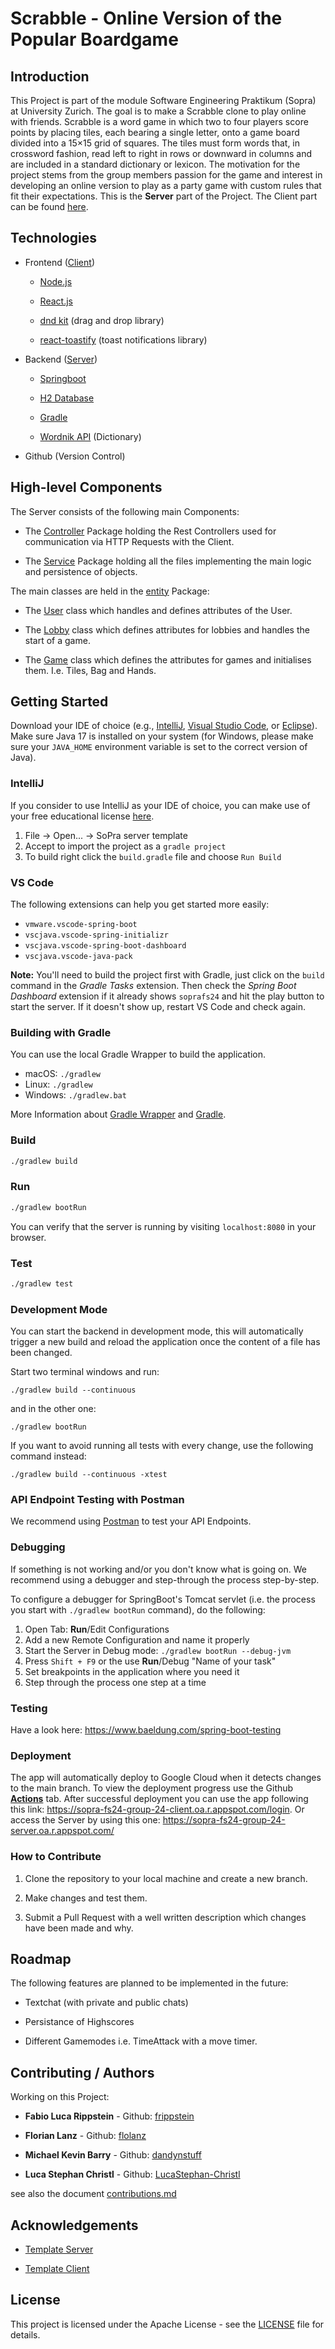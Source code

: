 # Scrabble - Online Version of the Popular Boardgame
## Introduction
This Project is part of the module Software Engineering Praktikum (Sopra) at University Zurich. The goal is to make a Scrabble clone to play online with friends. Scrabble is a word game in which two to four players score points by placing tiles, each bearing a single letter, onto a game board divided into a 15×15 grid of squares. The tiles must form words that, in crossword fashion, read left to right in rows or downward in columns and are included in a standard dictionary or lexicon. The motivation for the project stems from the group members passion for the game and interest in developing an online version to play as a party game with custom rules that fit their expectations. This is the <b>Server</b> part of the Project. The Client part can be found [here](https://github.com/sopra-fs24-group-24/scrabble-client).

## Technologies
- Frontend ([Client](https://github.com/sopra-fs24-group-24/scrabble-client))
    - [Node.js](https://nodejs.org/docs/latest/api/)

    - [React.js](https://react.dev/)
 
    - [dnd kit](https://dndkit.com/) (drag and drop library)
 
    - [react-toastify](https://fkhadra.github.io/react-toastify/introduction/) (toast notifications library)

- Backend ([Server](https://github.com/sopra-fs24-group-24/scrabble-server))
    - [Springboot](https://docs.spring.io/spring-boot/documentation.html)

    - [H2 Database](https://www.h2database.com/html/quickstart.html)

    - [Gradle](https://gradle.org/)

    - [Wordnik API](https://developer.wordnik.com/) (Dictionary)

- Github (Version Control)

## High-level Components
The Server consists of the following main Components:

- The [Controller](https://github.com/sopra-fs24-group-24/scrabble-server/tree/main/src/main/java/ch/uzh/ifi/hase/soprafs24/controller) Package
holding the Rest Controllers used for communication via HTTP Requests with the Client.

- The [Service](https://github.com/sopra-fs24-group-24/scrabble-server/tree/main/src/main/java/ch/uzh/ifi/hase/soprafs24/service) Package
holding all the files implementing the main logic and persistence of objects.

The main classes are held in the [entity](https://github.com/sopra-fs24-group-24/scrabble-server/tree/main/src/main/java/ch/uzh/ifi/hase/soprafs24/entity) Package:

- The [User](https://github.com/sopra-fs24-group-24/scrabble-server/blob/main/src/main/java/ch/uzh/ifi/hase/soprafs24/entity/User.java) class which handles and defines attributes of the User.

- The [Lobby](https://github.com/sopra-fs24-group-24/scrabble-server/blob/main/src/main/java/ch/uzh/ifi/hase/soprafs24/entity/Lobby.java) class which defines attributes for lobbies and handles the start of a game.

- The [Game](https://github.com/sopra-fs24-group-24/scrabble-server/blob/main/src/main/java/ch/uzh/ifi/hase/soprafs24/entity/Game.java) class which defines the attributes for games and initialises them. I.e. Tiles, Bag and Hands.

## Getting Started
Download your IDE of choice (e.g., [IntelliJ](https://www.jetbrains.com/idea/download/), [Visual Studio Code](https://code.visualstudio.com/), or [Eclipse](http://www.eclipse.org/downloads/)). Make sure Java 17 is installed on your system (for Windows, please make sure your `JAVA_HOME` environment variable is set to the correct version of Java).

### IntelliJ
If you consider to use IntelliJ as your IDE of choice, you can make use of your free educational license [here](https://www.jetbrains.com/community/education/#students).
1. File -> Open... -> SoPra server template
2. Accept to import the project as a `gradle project`
3. To build right click the `build.gradle` file and choose `Run Build`

### VS Code
The following extensions can help you get started more easily:
-   `vmware.vscode-spring-boot`
-   `vscjava.vscode-spring-initializr`
-   `vscjava.vscode-spring-boot-dashboard`
-   `vscjava.vscode-java-pack`

**Note:** You'll need to build the project first with Gradle, just click on the `build` command in the _Gradle Tasks_ extension. Then check the _Spring Boot Dashboard_ extension if it already shows `soprafs24` and hit the play button to start the server. If it doesn't show up, restart VS Code and check again.

### Building with Gradle
You can use the local Gradle Wrapper to build the application.
-   macOS: `./gradlew`
-   Linux: `./gradlew`
-   Windows: `./gradlew.bat`

More Information about [Gradle Wrapper](https://docs.gradle.org/current/userguide/gradle_wrapper.html) and [Gradle](https://gradle.org/docs/).

### Build

```bash
./gradlew build
```

### Run

```bash
./gradlew bootRun
```

You can verify that the server is running by visiting `localhost:8080` in your browser.

### Test

```bash
./gradlew test
```

### Development Mode
You can start the backend in development mode, this will automatically trigger a new build and reload the application
once the content of a file has been changed.

Start two terminal windows and run:

`./gradlew build --continuous`

and in the other one:

`./gradlew bootRun`

If you want to avoid running all tests with every change, use the following command instead:

`./gradlew build --continuous -xtest`

### API Endpoint Testing with Postman
We recommend using [Postman](https://www.getpostman.com) to test your API Endpoints.

### Debugging
If something is not working and/or you don't know what is going on. We recommend using a debugger and step-through the process step-by-step.

To configure a debugger for SpringBoot's Tomcat servlet (i.e. the process you start with `./gradlew bootRun` command), do the following:

1. Open Tab: **Run**/Edit Configurations
2. Add a new Remote Configuration and name it properly
3. Start the Server in Debug mode: `./gradlew bootRun --debug-jvm`
4. Press `Shift + F9` or the use **Run**/Debug "Name of your task"
5. Set breakpoints in the application where you need it
6. Step through the process one step at a time

### Testing
Have a look here: https://www.baeldung.com/spring-boot-testing


### Deployment

The app will automatically deploy to Google Cloud when it detects changes 
to the main branch. To view the deployment progress use the Github <b>[Actions](https://github.com/sopra-fs24-group-24/scrabble-server/actions)</b> tab. 
After successful deployment you can use the app following this link: https://sopra-fs24-group-24-client.oa.r.appspot.com/login. Or access the Server by using this one: https://sopra-fs24-group-24-server.oa.r.appspot.com/

### How to Contribute
1. Clone the repository to your local machine and create a new branch.

2. Make changes and test them.

3. Submit a Pull Request with a well written description which changes have been made and why.


## Roadmap

The following features are planned to be implemented in the future:

- Textchat (with private and public chats)

- Persistance of Highscores

- Different Gamemodes i.e. TimeAttack with a move timer.


## Contributing / Authors
Working on this Project:

- <b>Fabio Luca Rippstein</b> - Github: [frippstein](https://github.com/frippstein)

- <b>Florian Lanz</b> - Github: [flolanz](https://github.com/flolanz)

- <b>Michael Kevin Barry</b> - Github: [dandynstuff](https://github.com/dandynstuff)

- <b>Luca Stephan Christl</b> - Github: [LucaStephan-Christl](https://github.com/LucaStephan-Christl)

see also the document [contributions.md](https://github.com/sopra-fs24-group-24/scrabble-server/blob/main/contributions.md)

## Acknowledgements
- [Template Server](https://github.com/HASEL-UZH/sopra-fs24-template-server)

- [Template Client](https://github.com/HASEL-UZH/sopra-fs24-template-client)


## License
This project is licensed under the Apache License - see the [LICENSE](https://github.com/sopra-fs24-group-24/scrabble-server/blob/main/LICENSE) file for details.
